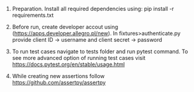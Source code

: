 1. Preparation. Install all required dependencies using:
pip install -r requirements.txt

2. Before run, create developer accout using (https://apps.developer.allegro.pl/new). 
In fixtures>authenticate.py provide client ID -> username and client secret -> password 

3. To run test cases navigate to tests folder and run pytest <file name> command.
To see more advanced option of running test cases visit https://docs.pytest.org/en/stable/usage.html
  
4. While creating new assertions follow https://github.com/assertpy/assertpy
